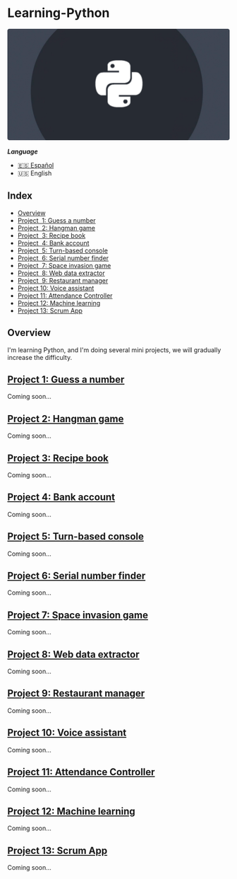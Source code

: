 # Learning-Python

![Learning-Python](.screenshots/python_banner.png)

 ***Language***
- [🇪🇸 Español](https://github.com/emagrina/Learning-Python/blob/main/README.es.md)
- 🇺🇸 English

## Index

- [Overview](#Overview)
- [Project  1: Guess a number](#project_1)
- [Project  2: Hangman game](#project_2)
- [Project  3: Recipe book](#project_3)
- [Project  4: Bank account](#project_4)
- [Project  5: Turn-based console](#project_5)
- [Project  6: Serial number finder](#project_6)
- [Project  7: Space invasion game](#project_7)
- [Project  8: Web data extractor](#project_8)
- [Project  9: Restaurant manager](#project_9)
- [Project 10: Voice assistant](#project_10)
- [Project 11: Attendance Controller](#project_11)
- [Project 12: Machine learning](#project_12)
- [Project 13: Scrum App](#project_13)

## Overview
 I'm learning Python, and I'm doing several mini projects, we will gradually increase the difficulty.

[<h2 id="project_1">Project 1: Guess a number</h2>](Projects/Project_1)
Coming soon...

[<h2 id="project_2">Project 2: Hangman game</h2>](Projects/Project_2)
Coming soon...

[<h2 id="project_3">Project 3: Recipe book</h2>](Projects/Project_3)
Coming soon...

[<h2 id="project_4">Project 4: Bank account</h2>](Projects/Project_4)
Coming soon...

[<h2 id="project_5">Project 5: Turn-based console</h2>](Projects/Project_5)
Coming soon...

[<h2 id="project_6">Project 6: Serial number finder</h2>](Projects/Project_6)
Coming soon...

[<h2 id="project_7">Project 7: Space invasion game</h2>](Projects/Project_7)
Coming soon...

[<h2 id="project_8">Project 8: Web data extractor</h2>](Projects/Project_8)
Coming soon...

[<h2 id="project_9">Project 9: Restaurant manager</h2>](Projects/Project_9)
Coming soon...

[<h2 id="project_10">Project 10: Voice assistant</h2>](Projects/Project_10)
Coming soon...

[<h2 id="project_11">Project 11: Attendance Controller</h2>](Projects/Project_11)
Coming soon...

[<h2 id="project_12">Project 12: Machine learning</h2>](Projects/Project_12)
Coming soon...

[<h2 id="project_13">Project 13: Scrum App</h2>](Projects/Project_13)
Coming soon...
